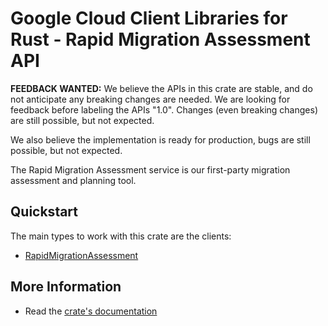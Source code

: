 # Google Cloud Client Libraries for Rust - Rapid Migration Assessment API

<!-- Code generated by sidekick. DO NOT EDIT. -->

**FEEDBACK WANTED:** We believe the APIs in this crate are stable, and
do not anticipate any breaking changes are needed. We are looking for
feedback before labeling the APIs "1.0". Changes (even breaking changes)
are still possible, but not expected.

We also believe the implementation is ready for production, bugs are
still possible, but not expected.

The Rapid Migration Assessment service is our first-party migration
assessment and planning tool.

## Quickstart

The main types to work with this crate are the clients:

- [RapidMigrationAssessment]

## More Information

- Read the [crate's documentation](https://docs.rs/google-cloud-rapidmigrationassessment-v1/latest/google-cloud-rapidmigrationassessment-v1)

[RapidMigrationAssessment]: https://docs.rs/google-cloud-rapidmigrationassessment-v1/latest/google_cloud_rapidmigrationassessment_v1/client/struct.RapidMigrationAssessment.html
